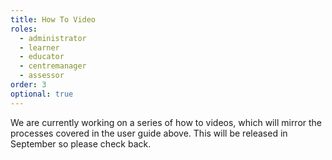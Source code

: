 ```yaml
---
title: How To Video
roles:
  - administrator
  - learner
  - educator
  - centremanager
  - assessor
order: 3
optional: true
---
```

We are currently working on a series of how to videos, which will mirror the processes covered in the user guide above. This will be released in September so please check back.